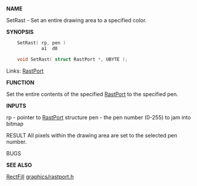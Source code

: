 
**NAME**

SetRast - Set an entire drawing area to a specified color.

**SYNOPSIS**

```c
    SetRast( rp, pen )
             a1  d0

    void SetRast( struct RastPort *, UBYTE );

```
Links: [RastPort](_00AF.md) 

**FUNCTION**

Set the entire contents of the specified [RastPort](_00AF.md) to the
specified pen.

**INPUTS**

rp - pointer to [RastPort](_00AF.md) structure
pen - the pen number (0-255) to jam into bitmap

RESULT
All pixels within the drawing area are set to the
selected pen number.

BUGS

**SEE ALSO**

[RectFill](RectFill.md) [graphics/rastport.h](_00AF.md)
